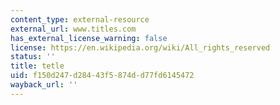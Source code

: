 ```yaml
---
content_type: external-resource
external_url: www.titles.com
has_external_license_warning: false
license: https://en.wikipedia.org/wiki/All_rights_reserved
status: ''
title: tetle
uid: f150d247-d284-43f5-874d-d77fd6145472
wayback_url: ''
---
```

